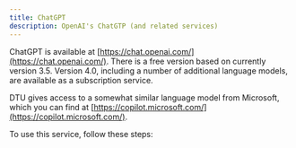 ```yaml
---
title: ChatGPT
description: OpenAI's ChatGTP (and related services)
---
```


ChatGPT is available at [https://chat.openai.com/](https://chat.openai.com/). There is a
free version based on currently version 3.5. Version 4.0, including a number of additional
language models, are available as a subscription service.

DTU gives access to a somewhat similar language model from Microsoft, which you can find at 
[https://copilot.microsoft.com/](https://copilot.microsoft.com/).

To use this service, follow these steps:



